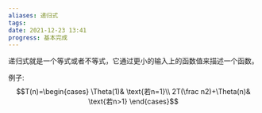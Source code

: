 ```yaml
---
aliases: 递归式
tags: 
date: 2021-12-23 13:41
progress: 基本完成
---
```


递归式就是一个等式或者不等式，它通过更小的输入上的函数值来描述一个函数。

例子:
$$T(n)=\begin{cases}
\Theta(1)& 			\text{若n=1}\\
2T(\frac n2)+\Theta(n)&	\text{若n>1}
\end{cases}$$
